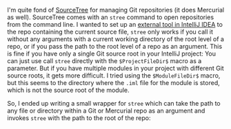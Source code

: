 <!-- 
.. title: Open in SourceTree from IntelliJ IDEA
.. slug: open-in-sourcetree-from-intellij-idea
.. date: 2012/07/05 12:11:00
.. tags: IntelliJ IDEA, SourceTree, bash, git, hg, cli, migrated_from_tumblr
.. link: 
.. description: 
-->

I'm quite fond of [SourceTree](http://www.sourcetreeapp.com/) for managing Git repositories (it does Mercurial as well).  SourceTree comes with an `stree` command to open repositories from the command line.  I wanted to set up an [external tool in IntelliJ IDEA](http://www.jetbrains.com/idea/webhelp/external-tools.html) to the repo containing the current source file, `stree` only works if you call it without any arguments with a current working directory of the root level of a repo, or if you pass the path to the root level of a repo as an argument.  This is fine if you have only a single Git source root in your IntelliJ project:  You can just use call `stree` directly with the `$ProjectFileDir$` macro as a parameter.  But if you have multiple modules in your project with different Git source roots, it gets more difficult.  I tried using the `$ModuleFileDir$` macro, but this seems to the directory where the `.iml` file for the module is stored, which is not the source root of the module.

So, I ended up writing a small wrapper for `stree` which can take the path to any file or directory within a Git or Mercurial repo as an argument and invokes `stree` with the path to the root of the repo:

<script src="https://gist.github.com/3051104.js"></script>

